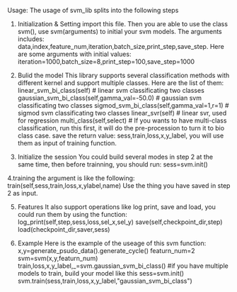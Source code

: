 Usage:
The usage of svm_lib splits into the following steps 
1. Initialization & Setting
import this file. 
Then you are able to use the class svm(), use svm(arguments) to initial your svm models. 
The arguments includes: data,index,feature_num,iteration,batch_size,print_step,save_step.
Here are some arguments with initial values:
iteration=1000,batch_size=8,print_step=100,save_step=1000

2. Bulid the model
This library supports several classification methods with different kernel and support multiple classes.
Here are the list of them:
linear_svm_bi_class(self)  # linear svm classificating two classes
gaussian_svm_bi_class(self,gamma_val=-50.0)  # gaussian svm classificating two classes
sigmod_svm_bi_class(self,gamma_val=1,r=1)  # sigmod svm classificating two classes
linear_svr(self)  # linear svr, used for regression
multi_class(self,select)  # If you wants to have multi-class classification, run this first, it will do the pre-procession to turn it to bio class case.
save the return value: sess,train,loss,x,y_label, you will use them as input of training function.

3. Initialize the session
You could build several modes in step 2 at the same time, then before trainning, you should run:
sess=svm.init()

4.training
the argument is like the following:
train(self,sess,train,loss,x,ylabel,name)
Use the thing you have saved in step 2 as input.

5. Features
It also support operations like log print, save and load, you could run them by using the function:
log_print(self,step,sess,loss,sel_x,sel_y)
save(self,checkpoint_dir,step)
load(checkpoint_dir,saver,sess)

6. Example
Here is the example of the useage of this svm function:
x,y=generate_psudo_data().generate_cycle()
featurn_num=2
svm=svm(x,y,featurn_num)
train,loss,x,y_label,_=svm.gaussian_svm_bi_class() #if you have multiple models to train, build your model like this 
sess=svm.init()
svm.train(sess,train,loss,x,y_label,"gaussian_svm_bi_class")
